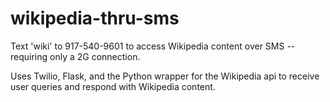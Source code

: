 # wikipedia-thru-sms
Text 'wiki' to 917-540-9601 to access Wikipedia content over SMS -- requiring only a 2G connection.

Uses Twilio, Flask, and the Python wrapper for the Wikipedia api to receive user queries and respond with Wikipedia content.
